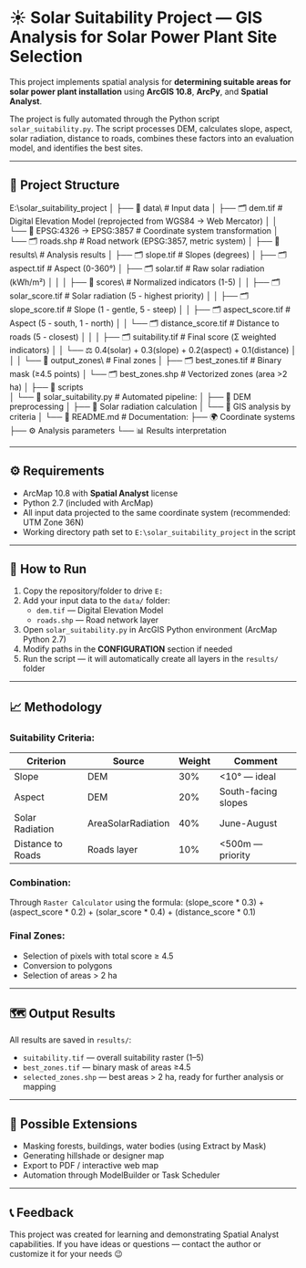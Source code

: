 # ☀️ Solar Suitability Project — GIS Analysis for Solar Power Plant Site Selection

This project implements spatial analysis for **determining suitable areas for solar power plant installation** using **ArcGIS 10.8**, **ArcPy**, and **Spatial Analyst**.

The project is fully automated through the Python script `solar_suitability.py`. The script processes DEM, calculates slope, aspect, solar radiation, distance to roads, combines these factors into an evaluation model, and identifies the best sites.

---

## 📂 Project Structure

E:\solar_suitability_project
│
├── 📁 data\                          # Input data
│   ├── 🗂️ dem.tif                   # Digital Elevation Model (reprojected from WGS84 → Web Mercator)
│   │   └── 📝 EPSG:4326 → EPSG:3857  # Coordinate system transformation
│   └── 🗂️ roads.shp                 # Road network (EPSG:3857, metric system)
│
├── 📁 results\                       # Analysis results
│   ├── 🗂️ slope.tif                 # Slopes (degrees)
│   ├── 🗂️ aspect.tif                # Aspect (0-360°)
│   ├── 🗂️ solar.tif                 # Raw solar radiation (kWh/m²)
│   │
│   ├── 📁 scores\                    # Normalized indicators (1-5)
│   │   ├── 🗂️ solar_score.tif       # Solar radiation (5 - highest priority)
│   │   ├── 🗂️ slope_score.tif       # Slope (1 - gentle, 5 - steep)
│   │   ├── 🗂️ aspect_score.tif      # Aspect (5 - south, 1 - north)
│   │   └── 🗂️ distance_score.tif    # Distance to roads (5 - closest)
│   │
│   ├── 🗂️ suitability.tif           # Final score (Σ weighted indicators)
│   │   └── ⚖️ 0.4(solar) + 0.3(slope) + 0.2(aspect) + 0.1(distance)
│   │
│   └── 📁 output_zones\              # Final zones
│       ├── 🗂️ best_zones.tif        # Binary mask (≥4.5 points)
│       └── 🗂️ best_zones.shp        # Vectorized zones (area >2 ha)
│
├── 📁 scripts\
│   └── 🐍 solar_suitability.py       # Automated pipeline:
│       ├── 📌 DEM preprocessing
│       ├── 📌 Solar radiation calculation
│       └── 📌 GIS analysis by criteria
│
└── 📄 README.md                      # Documentation:
    ├── 🌍 Coordinate systems
    ├── ⚙️ Analysis parameters
    └── 📊 Results interpretation


---

## ⚙️ Requirements

- ArcMap 10.8 with **Spatial Analyst** license
- Python 2.7 (included with ArcMap)
- All input data projected to the same coordinate system (recommended: UTM Zone 36N)
- Working directory path set to `E:\solar_suitability_project` in the script

---

## 🧪 How to Run

1. Copy the repository/folder to drive `E:`
2. Add your input data to the `data/` folder:
   - `dem.tif` — Digital Elevation Model
   - `roads.shp` — Road network layer
3. Open `solar_suitability.py` in ArcGIS Python environment (ArcMap Python 2.7)
4. Modify paths in the **CONFIGURATION** section if needed
5. Run the script — it will automatically create all layers in the `results/` folder

---

## 📈 Methodology

### Suitability Criteria:
| Criterion      | Source            | Weight | Comment                        |
|----------------|-------------------|--------|--------------------------------|
| Slope          | DEM               | 30%    | <10° — ideal                  |
| Aspect         | DEM               | 20%    | South-facing slopes           |
| Solar Radiation| AreaSolarRadiation| 40%    | June-August                   |
| Distance to Roads| Roads layer     | 10%    | <500m — priority              |

### Combination:
Through `Raster Calculator` using the formula:
(slope_score * 0.3) + (aspect_score * 0.2) + (solar_score * 0.4) + (distance_score * 0.1)

### Final Zones:
- Selection of pixels with total score ≥ 4.5
- Conversion to polygons
- Selection of areas > 2 ha

---

## 🗺️ Output Results

All results are saved in `results/`:

- `suitability.tif` — overall suitability raster (1–5)
- `best_zones.tif` — binary mask of areas ≥4.5
- `selected_zones.shp` — best areas > 2 ha, ready for further analysis or mapping

---

## 🧩 Possible Extensions

- Masking forests, buildings, water bodies (using Extract by Mask)
- Generating hillshade or designer map
- Export to PDF / interactive web map
- Automation through ModelBuilder or Task Scheduler

---

## 📞 Feedback

This project was created for learning and demonstrating Spatial Analyst capabilities. If you have ideas or questions — contact the author or customize it for your needs 😉 
